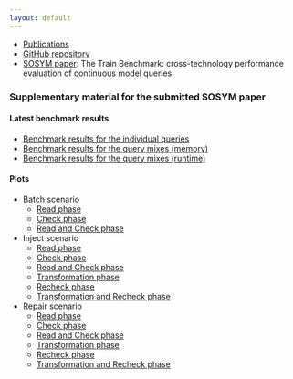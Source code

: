 ```yaml
---
layout: default
---
```


* [Publications](https://github.com/FTSRG/publication-pages/wiki#train-benchmark)
* [GitHub repository](https://github.com/FTSRG/trainbenchmark)
* [SOSYM paper](http://link.springer.com/article/10.1007/s10270-016-0571-8): The Train Benchmark: cross-technology performance evaluation of continuous model queries

### Supplementary material for the submitted SOSYM paper

#### Latest benchmark results

* [Benchmark results for the individual queries](results/results-individual-runtime.csv)
* [Benchmark results for the query mixes (memory)](results/results-mix-memory.csv)
* [Benchmark results for the query mixes (runtime)](results/results-mix-runtime.csv)

#### Plots

* Batch scenario
  * [Read phase](diagrams/runtime-Batch-Read.pdf)
  * [Check phase](diagrams/runtime-Batch-Check.pdf)
  * [Read and Check phase](diagrams/runtime-Batch-Read-and-Check.pdf)
* Inject scenario
  * [Read phase](diagrams/runtime-Inject-Read.pdf)
  * [Check phase](diagrams/runtime-Inject-Check.pdf)
  * [Read and Check phase](diagrams/runtime-Inject-Read-and-Check.pdf)
  * [Transformation phase](diagrams/runtime-Inject-Transformation.pdf)
  * [Recheck phase](diagrams/runtime-Inject-Recheck.pdf)
  * [Transformation and Recheck phase](diagrams/runtime-Inject-Transformation-and-Recheck.pdf)
* Repair scenario
  * [Read phase](diagrams/runtime-Repair-Read.pdf)
  * [Check phase](diagrams/runtime-Repair-Check.pdf)
  * [Read and Check phase](diagrams/runtime-Repair-Read-and-Check.pdf)
  * [Transformation phase](diagrams/runtime-Repair-Transformation.pdf)
  * [Recheck phase](diagrams/runtime-Repair-Recheck.pdf)
  * [Transformation and Recheck phase](diagrams/runtime-Repair-Transformation-and-Recheck.pdf)
